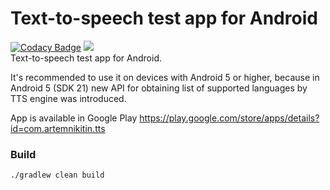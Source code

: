 # Text-to-speech test app for Android  
[![Codacy Badge](https://api.codacy.com/project/badge/grade/d58f2b3e3b494417884cb66dd5dcf551)](https://www.codacy.com/app/artemnikitin/tts-test-app)   [![](https://circleci.com/gh/artemnikitin/tts-test-app.svg?style=shield&circle-token=7f9634b483cd46ffb7b51d8b1c1c84ca4431b779)](https://circleci.com/gh/artemnikitin/tts-test-app.svg?style=shield&circle-token=7f9634b483cd46ffb7b51d8b1c1c84ca4431b779)    
Text-to-speech test app for Android.   

It's recommended to use it on devices with Android 5 or higher, because in Android 5 (SDK 21) new API for obtaining list of supported languages by TTS engine was introduced.

App is available in Google Play https://play.google.com/store/apps/details?id=com.artemnikitin.tts

### Build
```
./gradlew clean build
```
